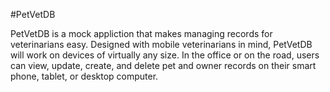 #PetVetDB

PetVetDB is a mock appliction that makes managing records for veterinarians easy. Designed with mobile veterinarians in mind, PetVetDB will work on devices of virtually any size. In the office or on the road, users can view, update, create, and delete pet and owner records on their smart phone, tablet, or desktop computer.
